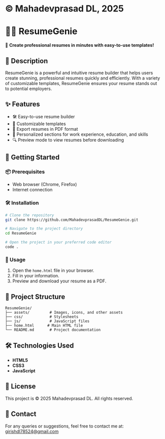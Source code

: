 # © Mahadevprasad DL, 2025

# 🧙‍♂️ ResumeGenie

🚀 **Create professional resumes in minutes with easy-to-use templates!**

## 📖 Description
ResumeGenie is a powerful and intuitive resume builder that helps users create stunning, professional resumes quickly and efficiently. With a variety of customizable templates, ResumeGenie ensures your resume stands out to potential employers.

## ✨ Features
- 🛠️ Easy-to-use resume builder
- 🎨 Customizable templates
- 📄 Export resumes in PDF format
- 💼 Personalized sections for work experience, education, and skills
- 🔍 Preview mode to view resumes before downloading

## 🚀 Getting Started
### 📦 Prerequisites
- Web browser (Chrome, Firefox)
- Internet connection

### 🛠️ Installation
```bash
# Clone the repository
git clone https://github.com/MahadevprasadDL/ResumeGenie.git

# Navigate to the project directory
cd ResumeGenie

# Open the project in your preferred code editor
code .
```

### 🏃 Usage
1. Open the `home.html` file in your browser.
2. Fill in your information.
3. Preview and download your resume as a PDF.

## 📂 Project Structure
```
ResumeGenie/
├── assets/         # Images, icons, and other assets
├── css/            # Stylesheets
├── js/             # JavaScript files
├── home.html      # Main HTML file
└── README.md       # Project documentation
```

## 🛠️ Technologies Used
- **HTML5**
- **CSS3**
- **JavaScript**


## 📜 License
This project is © 2025 Mahadevprasad DL. All rights reserved.

## 📧 Contact
For any queries or suggestions, feel free to contact me at: [girishdl78524@gmail.com](girishdl78524@gmail.com)

